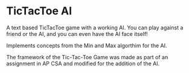 # TicTacToe AI
A text based TicTacToe game with a working AI.
You can play against a friend or the AI, and you can even have the AI face itself!

Implements concepts from the Min and Max algorthim for the AI.

The framework of the Tic-Tac-Toe Game was made as part of an assignment in AP CSA and modified for the addition of the AI.
